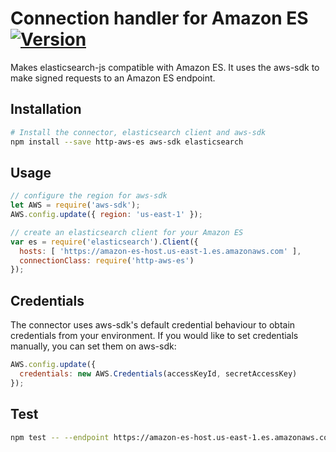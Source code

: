 # Connection handler for Amazon ES [<img title="Version" src="https://img.shields.io/npm/v/http-aws-es.svg?style=flat-square" />](https://www.npmjs.org/package/http-aws-es)
Makes elasticsearch-js compatible with Amazon ES. It uses the aws-sdk to make signed requests to an Amazon ES endpoint.

## Installation
```bash
# Install the connector, elasticsearch client and aws-sdk
npm install --save http-aws-es aws-sdk elasticsearch
```

## Usage
```javascript
// configure the region for aws-sdk
let AWS = require('aws-sdk');
AWS.config.update({ region: 'us-east-1' });

// create an elasticsearch client for your Amazon ES
var es = require('elasticsearch').Client({
  hosts: [ 'https://amazon-es-host.us-east-1.es.amazonaws.com' ],
  connectionClass: require('http-aws-es')
});
```

## Credentials
The connector uses aws-sdk's default credential behaviour to obtain credentials from your environment. If you would like to set credentials manually, you can set them on aws-sdk:

```javascript
AWS.config.update({
  credentials: new AWS.Credentials(accessKeyId, secretAccessKey)
});
```

## Test
```bash
npm test -- --endpoint https://amazon-es-host.us-east-1.es.amazonaws.com --region us-east-1
```
